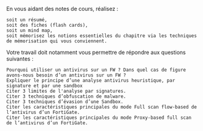 En vous aidant des notes de cours, réalisez :

    soit un résumé,
    soit des fiches (flash cards),
    soit un mind map,
    soit mémorisez les notions essentielles du chapitre via les techniques de mémorisation qui vous conviennent.


Votre travail doit notamment vous permettre de répondre aux questions suivantes :

    Pourquoi utiliser un antivirus sur un FW ? Dans quel cas de figure avons-nous besoin d’un antivirus sur un FW ?
    Expliquer le principe d’une analyse antivirus heuristique, par signature et par une sandbox
    Citer 3 limites de l'analyse par signatures.
    Citer 3 techniques d’obfuscation de malware.
    Citer 3 techniques d’évasion d’une Sandbox.
    Citer les caractéristiques principales du mode Full scan flow-based de l’antivirus d’un FortiGate.
    Citer les caractéristiques principales du mode Proxy-based full scan de l’antivirus d’un FortiGate.